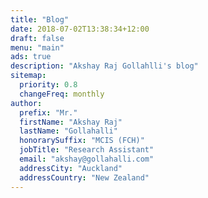 ```yaml
---
title: "Blog"
date: 2018-07-02T13:38:34+12:00
draft: false
menu: "main"
ads: true
description: "Akshay Raj Gollahlli's blog"
sitemap:
  priority: 0.8
  changeFreq: monthly
author:
  prefix: "Mr."
  firstName: "Akshay Raj"
  lastName: "Gollahalli"
  honorarySuffix: "MCIS (FCH)"
  jobTitle: "Research Assistant"
  email: "akshay@gollahalli.com"
  addressCity: "Auckland"
  addressCountry: "New Zealand"
---
```

